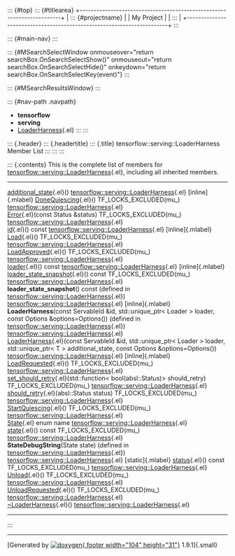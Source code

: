 ::: {#top}
::: {#titlearea}
+-----------------------------------------------------------------------+
| ::: {#projectname}                                                    |
| My Project                                                            |
| :::                                                                   |
+-----------------------------------------------------------------------+
:::

::: {#main-nav}
:::

::: {#MSearchSelectWindow onmouseover="return searchBox.OnSearchSelectShow()" onmouseout="return searchBox.OnSearchSelectHide()" onkeydown="return searchBox.OnSearchSelectKey(event)"}
:::

::: {#MSearchResultsWindow}
:::

::: {#nav-path .navpath}
-   **tensorflow**
-   **serving**
-   [LoaderHarness](classtensorflow_1_1serving_1_1LoaderHarness.html){.el}
:::
:::

::: {.header}
::: {.headertitle}
::: {.title}
tensorflow::serving::LoaderHarness Member List
:::
:::
:::

::: {.contents}
This is the complete list of members for
[tensorflow::serving::LoaderHarness](classtensorflow_1_1serving_1_1LoaderHarness.html){.el},
including all inherited members.

  -------------------------------------------------------------------------------------------------------------------------------------------------------------------------------------------------------------------------------------------------- --------------------------------------------------------------------------------------------- -------------------
  [additional\_state](classtensorflow_1_1serving_1_1LoaderHarness.html#a2a5bfd26e4b27de0e59a9dea68315a84){.el}()                                                                                                                                     [tensorflow::serving::LoaderHarness](classtensorflow_1_1serving_1_1LoaderHarness.html){.el}   [inline]{.mlabel}
  [DoneQuiescing](classtensorflow_1_1serving_1_1LoaderHarness.html#a11b81e561e55c5b21907f8fc2eafe6e9){.el}() TF\_LOCKS\_EXCLUDED(mu\_)                                                                                                               [tensorflow::serving::LoaderHarness](classtensorflow_1_1serving_1_1LoaderHarness.html){.el}   
  [Error](classtensorflow_1_1serving_1_1LoaderHarness.html#a9833ae8f23545a9975901d8a3508d30a){.el}(const Status &status) TF\_LOCKS\_EXCLUDED(mu\_)                                                                                                   [tensorflow::serving::LoaderHarness](classtensorflow_1_1serving_1_1LoaderHarness.html){.el}   
  [id](classtensorflow_1_1serving_1_1LoaderHarness.html#ac6581aa3aa10002465c0ffab0b83ab95){.el}() const                                                                                                                                              [tensorflow::serving::LoaderHarness](classtensorflow_1_1serving_1_1LoaderHarness.html){.el}   [inline]{.mlabel}
  [Load](classtensorflow_1_1serving_1_1LoaderHarness.html#af7e5a0ecbec71342dcb2aa9764d0604e){.el}() TF\_LOCKS\_EXCLUDED(mu\_)                                                                                                                        [tensorflow::serving::LoaderHarness](classtensorflow_1_1serving_1_1LoaderHarness.html){.el}   
  [LoadApproved](classtensorflow_1_1serving_1_1LoaderHarness.html#aab4e0158cc9fccd7539df5a9fa312e8c){.el}() TF\_LOCKS\_EXCLUDED(mu\_)                                                                                                                [tensorflow::serving::LoaderHarness](classtensorflow_1_1serving_1_1LoaderHarness.html){.el}   
  [loader](classtensorflow_1_1serving_1_1LoaderHarness.html#ae0be696227d934efdfc91bd13de4e48a){.el}() const                                                                                                                                          [tensorflow::serving::LoaderHarness](classtensorflow_1_1serving_1_1LoaderHarness.html){.el}   [inline]{.mlabel}
  [loader\_state\_snapshot](classtensorflow_1_1serving_1_1LoaderHarness.html#af4ed9d7690c7bd8907cc35f8f0343fd5){.el}() const TF\_LOCKS\_EXCLUDED(mu\_)                                                                                               [tensorflow::serving::LoaderHarness](classtensorflow_1_1serving_1_1LoaderHarness.html){.el}   
  **loader\_state\_snapshot**() const (defined in [tensorflow::serving::LoaderHarness](classtensorflow_1_1serving_1_1LoaderHarness.html){.el})                                                                                                       [tensorflow::serving::LoaderHarness](classtensorflow_1_1serving_1_1LoaderHarness.html){.el}   [inline]{.mlabel}
  **LoaderHarness**(const ServableId &id, std::unique\_ptr\< Loader \> loader, const Options &options=Options()) (defined in [tensorflow::serving::LoaderHarness](classtensorflow_1_1serving_1_1LoaderHarness.html){.el})                            [tensorflow::serving::LoaderHarness](classtensorflow_1_1serving_1_1LoaderHarness.html){.el}   
  [LoaderHarness](classtensorflow_1_1serving_1_1LoaderHarness.html#a7f7ab209922600ef1d95e6be35dec8fd){.el}(const ServableId &id, std::unique\_ptr\< Loader \> loader, std::unique\_ptr\< T \> additional\_state, const Options &options=Options())   [tensorflow::serving::LoaderHarness](classtensorflow_1_1serving_1_1LoaderHarness.html){.el}   [inline]{.mlabel}
  [LoadRequested](classtensorflow_1_1serving_1_1LoaderHarness.html#af38723eb75813331dad2f0d910466f57){.el}() TF\_LOCKS\_EXCLUDED(mu\_)                                                                                                               [tensorflow::serving::LoaderHarness](classtensorflow_1_1serving_1_1LoaderHarness.html){.el}   
  [set\_should\_retry](classtensorflow_1_1serving_1_1LoaderHarness.html#a001ec617f6fd186d27cc911f9a952f00){.el}(std::function\< bool(absl::Status)\> should\_retry) TF\_LOCKS\_EXCLUDED(mu\_)                                                        [tensorflow::serving::LoaderHarness](classtensorflow_1_1serving_1_1LoaderHarness.html){.el}   
  [should\_retry](classtensorflow_1_1serving_1_1LoaderHarness.html#ae344a05f0ae81c0f589daaa737223435){.el}(absl::Status status) TF\_LOCKS\_EXCLUDED(mu\_)                                                                                            [tensorflow::serving::LoaderHarness](classtensorflow_1_1serving_1_1LoaderHarness.html){.el}   
  [StartQuiescing](classtensorflow_1_1serving_1_1LoaderHarness.html#a811f9dbe7ab8fb5df0c35916ec57aad8){.el}() TF\_LOCKS\_EXCLUDED(mu\_)                                                                                                              [tensorflow::serving::LoaderHarness](classtensorflow_1_1serving_1_1LoaderHarness.html){.el}   
  [State](classtensorflow_1_1serving_1_1LoaderHarness.html#a9552eba3f9f1ca631c218befd9e686f8){.el} enum name                                                                                                                                         [tensorflow::serving::LoaderHarness](classtensorflow_1_1serving_1_1LoaderHarness.html){.el}   
  [state](classtensorflow_1_1serving_1_1LoaderHarness.html#a5ba7d4fb6a28bbfeb94d42cfa81bd95f){.el}() const TF\_LOCKS\_EXCLUDED(mu\_)                                                                                                                 [tensorflow::serving::LoaderHarness](classtensorflow_1_1serving_1_1LoaderHarness.html){.el}   
  **StateDebugString**(State state) (defined in [tensorflow::serving::LoaderHarness](classtensorflow_1_1serving_1_1LoaderHarness.html){.el})                                                                                                         [tensorflow::serving::LoaderHarness](classtensorflow_1_1serving_1_1LoaderHarness.html){.el}   [static]{.mlabel}
  [status](classtensorflow_1_1serving_1_1LoaderHarness.html#afb34eca424243aacbf71f466d4ec99ef){.el}() const TF\_LOCKS\_EXCLUDED(mu\_)                                                                                                                [tensorflow::serving::LoaderHarness](classtensorflow_1_1serving_1_1LoaderHarness.html){.el}   
  [Unload](classtensorflow_1_1serving_1_1LoaderHarness.html#a5c131cef32324cd2ec6b22fc4dd92942){.el}() TF\_LOCKS\_EXCLUDED(mu\_)                                                                                                                      [tensorflow::serving::LoaderHarness](classtensorflow_1_1serving_1_1LoaderHarness.html){.el}   
  [UnloadRequested](classtensorflow_1_1serving_1_1LoaderHarness.html#a6451e73c25ba30b0c78a560deba29e03){.el}() TF\_LOCKS\_EXCLUDED(mu\_)                                                                                                             [tensorflow::serving::LoaderHarness](classtensorflow_1_1serving_1_1LoaderHarness.html){.el}   
  [\~LoaderHarness](classtensorflow_1_1serving_1_1LoaderHarness.html#a60facd158c858dbdcaaae74a18a4edd9){.el}()                                                                                                                                       [tensorflow::serving::LoaderHarness](classtensorflow_1_1serving_1_1LoaderHarness.html){.el}   
  -------------------------------------------------------------------------------------------------------------------------------------------------------------------------------------------------------------------------------------------------- --------------------------------------------------------------------------------------------- -------------------
:::

------------------------------------------------------------------------

[Generated by [![doxygen](doxygen.svg){.footer width="104"
height="31"}](https://www.doxygen.org/index.html) 1.9.1]{.small}
